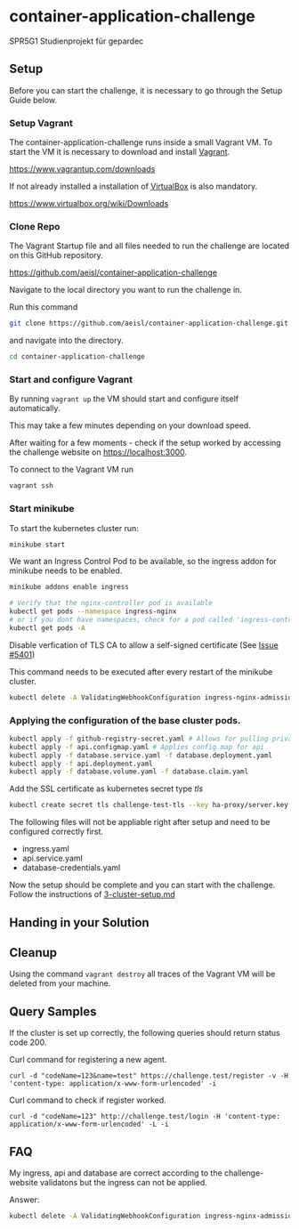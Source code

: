 # container-application-challenge
SPR5G1 Studienprojekt für gepardec

## Setup

Before you can start the challenge, it is necessary to go through the Setup Guide below.

### Setup Vagrant

The container-application-challenge runs inside a small Vagrant VM. To start the VM it is necessary to download and install [Vagrant](https://www.vagrantup.com/downloads).

<https://www.vagrantup.com/downloads>

If not already installed a installation of [VirtualBox](https://www.virtualbox.org/wiki/Downloads) is also mandatory.

<https://www.virtualbox.org/wiki/Downloads>

### Clone Repo

The Vagrant Startup file and all files needed to run the challenge are located on this GitHub repository.

https://github.com/aeisl/container-application-challenge

Navigate to the local directory you want to run the challenge in.

Run this command

```bash
git clone https://github.com/aeisl/container-application-challenge.git
```

and navigate into the directory.

```bash
cd container-application-challenge
```

### Start and configure Vagrant

By running `vagrant up` the VM should start and configure itself automatically.

This may take a few minutes depending on your download speed.

After waiting for a few moments - check if the setup worked by accessing the challenge website on [https://localhost:3000](https://localhost:3000).

To connect to the Vagrant VM run

```bash
vagrant ssh
```

### Start minikube

To start the kubernetes cluster run:

```bash
minikube start
```

We want an Ingress Control Pod to be available, so the ingress addon for minikube needs to be enabled.

```bash
minikube addons enable ingress

# Verify that the nginx-controller pod is available
kubectl get pods --namespace ingress-nginx
# or if you dont have namespaces, check for a pod called 'ingress-controller'
kubectl get pods -A
```

Disable verfication of TLS CA to allow a self-signed certificate (See [Issue #5401](https://github.com/kubernetes/ingress-nginx/issues/5401#issuecomment-662424306))

This command needs to be executed after every restart of the minikube cluster.

```bash
kubectl delete -A ValidatingWebhookConfiguration ingress-nginx-admission
```

### Applying the configuration of the base cluster pods.

```bash
kubectl apply -f github-registry-secret.yaml # Allows for pulling private Docker images
kubectl apply -f api.configmap.yaml # Applies config map for api 
kubectl apply -f database.service.yaml -f database.deployment.yaml
kubectl apply -f api.deployment.yaml
kubectl apply -f database.volume.yaml -f database.claim.yaml
```

Add the SSL certificate as kubernetes secret type _tls_
```bash
kubectl create secret tls challenge-test-tls --key ha-proxy/server.key --cert ha-proxy/server.crt
```

The following files will not be appliable right after setup and need to be configured correctly first.

- ingress.yaml
- api.service.yaml
- database-credentials.yaml

Now the setup should be complete and you can start with the challenge.
Follow the instructions of [3-cluster-setup.md](docs/challenges/3-cluster-steup.md)

## Handing in your Solution

<!-- TODO -->

## Cleanup

Using the command `vagrant destroy` all traces of the Vagrant VM will be deleted from your machine.

## Query Samples

If the cluster is set up correctly, the following queries should return status code 200.

Curl command for registering a new agent.

    curl -d "codeName=123&name=test" https://challenge.test/register -v -H 'content-type: application/x-www-form-urlencoded' -i

Curl command to check if register worked.

    curl -d "codeName=123" http://challenge.test/login -H 'content-type: application/x-www-form-urlencoded' -L -i  

## FAQ

My ingress, api and database are correct according to the challenge-website validatons but the ingress can not be applied.

Answer:

```bash
kubectl delete -A ValidatingWebhookConfiguration ingress-nginx-admission
```